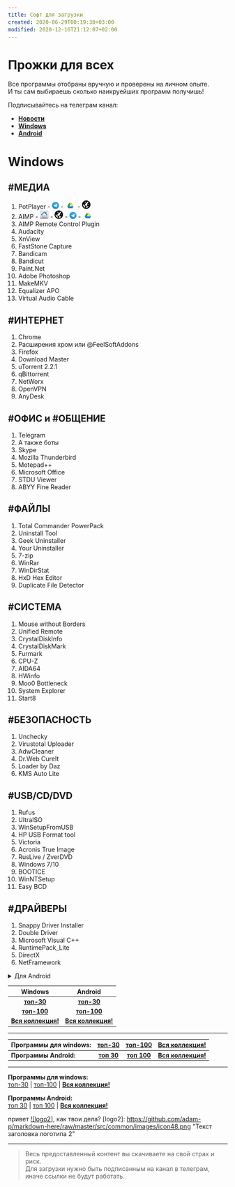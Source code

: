 ```yaml
---
title: Софт для загрузки
created: 2020-06-29T00:19:30+03:00
modified: 2020-12-16T21:12:07+02:00
---
```


# Прожки для всех  

Все программы отобраны вручную и проверены на личном опыте.   
И ты сам выбираешь сколько наикруейших программ получишь!  

Подписывайтесь на телеграм канал:  
- [**Новости**](https://t.me/feelSoft)  
- [**Windows**](https://t.me/feelSoftWin)  
- [**Android**](https://t.me/feelSoftAn)  


# **Windows**

## #МЕДИА
1. PotPlayer - [![tg]](https://t.me/FeelSoftWin/145) - 
[![gd]](https://docs.google.com/uc?export=download&id=1ZAu9vUOz_cBKK7yaI7Tkx5wFitOAjeGe) - 
[![of]](http://potplayer.ru/download/)
1. AIMP - [![home]](http://potplayer.ru/download/) - 
[![of]](https://t1.daumcdn.net/potplayer/PotPlayer/Version/Latest/PotPlayerSetup64.exe) - 
[![tg]](https://t.me/FeelSoftWin/145) - 
[![gd]](https://docs.google.com/uc?export=download&id=1ZAu9vUOz_cBKK7yaI7Tkx5wFitOAjeGe)
1. AIMP Remote Control Plugin
1. Audacity
1. XnView
1. FastStone Capture
1. Bandicam
1. Bandicut
1. Paint.Net
1. Adobe Photoshop
1. MakeMKV
1. Equalizer APO
1. Virtual Audio Cable

## #ИНТЕРНЕТ
1. Chrome
1. Расширения хром
или @FeelSoftAddons
1. Firefox
1. Download Master
1. uTorrent 2.2.1
1. qBittorrent
1. NetWorx
1. OpenVPN
1. AnyDesk

## #ОФИС и #ОБЩЕНИЕ 
1. Telegram
1. А также боты
1. Skype
1. Mozilla Thunderbird
1. Motepad++
1. Microsoft Office
1. STDU Viewer
1. ABYY Fine Reader

## #ФАЙЛЫ 
1. Total Commander PowerPack
1. Uninstall Tool
1. Geek Uninstaller
1. Your Uninstaller
1. 7-zip
1. WinRar
1. WinDirStat
1. HxD Hex Editor
1. Duplicate File Detector

## #СИСТЕМА 
1. Mouse without Borders
1. Unified Remote
1. CrystalDiskInfo
1. CrystalDiskMark
1. Furmark
1. CPU-Z
1. AIDA64
1. HWinfo
1. Moo0 Bottleneck
1. System Explorer
1. Start8

## #БЕЗОПАСНОСТЬ 
1. Unchecky
1. Virustotal Uploader
1. AdwCleaner
1. Dr.Web CureIt
1. Loader by Daz
1. KMS Auto Lite

## #USB/CD/DVD
1. Rufus
1. UltraISO
1. WinSetupFromUSB
1. HP USB Format tool
1. Victoria
1. Acronis True Image
1. RusLive / ZverDVD
1. Windows 7/10
1. BOOTICE
1. WinNTSetup
1. Easy BCD

## #ДРАЙВЕРЫ 
1. Snappy Driver Installer
1. Double Driver
1. Microsoft Visual C++
1. RuntimePack_Lite
1. DirectX
1. NetFramework





[tg]: ../assets/telegram16.png "Скачать из телеги"

[gd]: ../assets/googledrive16.png "Скачать из гугл-диска по 'прямой' ссылке"

[home]: ../assets/website24.png "Загрузить файл с официального сайта"

[of]: ../assets/website16.png "Сираничка загрузки на оффициальном сайте"

[nnm]: ../assets/nnm16.png "Торрент трекер Noname club"

[rtr]: ../assets/rutracker16.png "Торрент трекер Rutracker"


<details><summary>Для Android</summary>
&mdash; ## #ДРАЙВЕРЫ 
1. Snappy Driver Installer
1. Double Driver
1. Microsoft Visual C++
1. RuntimePack_Lite
1. DirectX
1. NetFramework<br><br>
</details>


Windows | Android
:-:|:-:
 [**топ-30**](soft30.md) | [**топ-30**](soft30.md) 
[**топ-100**](soft100.md) | [**топ-100**](soft100.md)
[**Вся коллекция!**](../donate.md) | [**Вся коллекция!**](../donate.md)

***

**Программы  для windows:** | [**топ-30**](soft30.md) | [**топ-100**](soft100.md) | [**Вся коллекция!**](../donate.md)
:---|:---:|:---:|:---:
**Программы Android:** | [**топ 30**](#a30) | [**топ 100**](#a100) | [**Вся коллекция!**](../donate.md)


***

**Программы  для windows:**    
[топ-30](soft30.md) | [топ-100](soft100.md) | [**Вся коллекция!**](../beta/donate.md)  

**Программы Android:**  
[топ 30](#a30) | [топ 100](#a100) | [**Вся коллекция!**](../beta/donate.md)  

привет [![logo2]](kino.md), как твои дела?
[logo2]: https://github.com/adam-p/markdown-here/raw/master/src/common/images/icon48.png "Текст заголовка логотипа 2"

***

> Весь предоставленный контент вы скачиваете на свой страх и риск.  
> Для загрузки нужно быть подписанным на канал в телеграм, иначе ссылки не будут работать.
